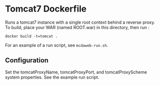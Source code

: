 Tomcat7 Dockerfile
==================

Runs a tomcat7 instance with a single root context behind a reverse proxy. To
build, place your WAR (named ROOT.war) in this directory, then run  :

    docker build -t=tomcat .

For an example of a run script, see `mcdaweb-run.sh`.

Configuration
-------------

Set the tomcatProxyName, tomcatProxyPort, and tomcatProxyScheme system
properties. See the example run script.
